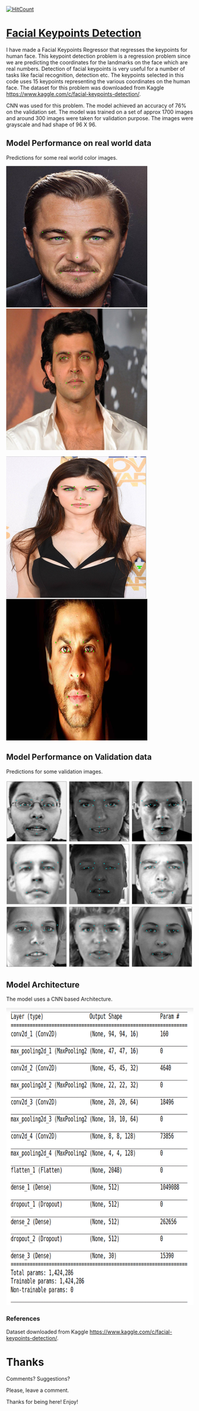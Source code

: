 [![HitCount](http://hits.dwyl.io/abhinav-codealchemist/Facial_Keypoint_Detection.svg)](http://hits.dwyl.io/abhinav-codealchemist/Facial_Keypoint_Detection)
# <u>Facial Keypoints Detection</u>

I have made a Facial Keypoints Regressor that regresses the keypoints for human face. This keypoint detection problem is a regression problem since we are predicting the coordinates for the landmarks on the face which are real numbers. 
Detection of facial keypoints is very useful for a number of tasks like facial recognition, detection etc. The keypoints selected in this code uses 15 keypoints representing the various coordinates on the human face. 
The dataset for this problem was downloaded from Kaggle https://www.kaggle.com/c/facial-keypoints-detection/. 

CNN was used for this problem. The model achieved an accuracy of 76% on the validation set. The model was trained on a set of approx 1700 images and around 300 images were taken for validation purpose. The images were grayscale and had shape of 96 X 96. 

## Model Performance on real world data
Predictions for some real world color images.

<img src ='images/1.png'  width="380" height="380">&nbsp;&nbsp;&nbsp;&nbsp;&nbsp;<img src ='images/4.png'  width="380" height="380">

<img src ='images/6.png'  width="380" height="380">&nbsp;&nbsp;&nbsp;&nbsp;&nbsp;<img src ='images/5.png'  width="380" height="380">


## Model Performance on Validation data
Predictions for some validation images.

![validation](images/snap.png)

## Model Architecture
The model uses a CNN based Architecture.
<p align="center">
  <img src ='images/model_plot.png'  width="800" height="800" >
</p>

### References
Dataset downloaded from Kaggle https://www.kaggle.com/c/facial-keypoints-detection/.

# Thanks

Comments? Suggestions?

Please, leave a comment.

Thanks for being here! Enjoy!
